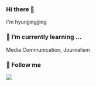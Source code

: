 ### Hi there 👋
I'm hyunjjingjjing
### 🌱 I’m currently learning ...
Media Communication, Journalism
### 💬 Follow me
<a href="https://blog.naver.com/jjingjjing55">
<img src="https://img.shields.io/badge/blog-83B81A?style=flat-square&logo=blogger&logoColor=white&link=https://blog.naver.com/jjingjjing55">
</a>
